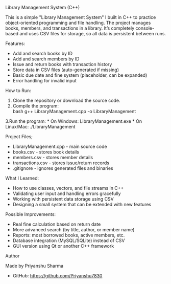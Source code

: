 Library Management System (C++)

This is a simple "Library Management System" I built in C++ to practice object-oriented programming and file handling. The project manages books, members, and transactions in a library. It’s completely console-based and uses CSV files for storage, so all data is persistent between runs.


Features:

- Add and search books by ID  
- Add and search members by ID  
- Issue and return books with transaction history  
- Store data in CSV files (auto-generated if missing)  
- Basic due date and fine system (placeholder, can be expanded)  
- Error handling for invalid input  


How to Run:
    
1. Clone the repository or download the source code.  
2. Compile the program:  
    bash
    g++ LibraryManagement.cpp -o LibraryManagement

3.Run the program:
    * On Windows: LibraryManagement.exe
    * On Linux/Mac: ./LibraryManagement


Project Files;

* LibraryManagement.cpp - main source code
* books.csv - stores book details
* members.csv - stores member details
* transactions.csv - stores issue/return records
* .gitignore - ignores generated files and binaries
	


What I Learned:

* How to use classes, vectors, and file streams in C++
* Validating user input and handling errors gracefully
* Working with persistent data storage using CSV
* Designing a small system that can be extended with new features


Possible Improvements:

* Real fine calculation based on return date
* More advanced search (by title, author, or member name)
* Reports: most borrowed books, active members, etc.
* Database integration (MySQL/SQLite) instead of CSV
* GUI version using Qt or another C++ framework


Author

Made by Priyanshu Sharma
* GitHub: https://github.com/Priyanshu7830


